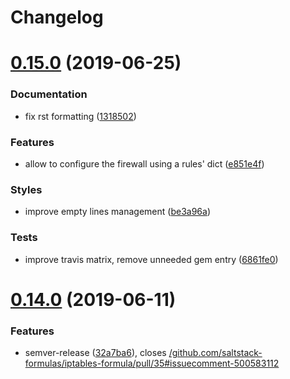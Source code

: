 # Changelog

# [0.15.0](https://github.com/saltstack-formulas/iptables-formula/compare/v0.14.0...v0.15.0) (2019-06-25)


### Documentation

* fix rst formatting ([1318502](https://github.com/saltstack-formulas/iptables-formula/commit/1318502))


### Features

* allow to configure the firewall using a rules' dict ([e851e4f](https://github.com/saltstack-formulas/iptables-formula/commit/e851e4f))


### Styles

* improve empty lines management ([be3a96a](https://github.com/saltstack-formulas/iptables-formula/commit/be3a96a))


### Tests

* improve travis matrix, remove unneeded gem entry ([6861fe0](https://github.com/saltstack-formulas/iptables-formula/commit/6861fe0))

# [0.14.0](https://github.com/saltstack-formulas/iptables-formula/compare/v0.13.0...v0.14.0) (2019-06-11)


### Features

* semver-release ([32a7ba6](https://github.com/saltstack-formulas/iptables-formula/commit/32a7ba6)), closes [/github.com/saltstack-formulas/iptables-formula/pull/35#issuecomment-500583112](https://github.com//github.com/saltstack-formulas/iptables-formula/pull/35/issues/issuecomment-500583112)
